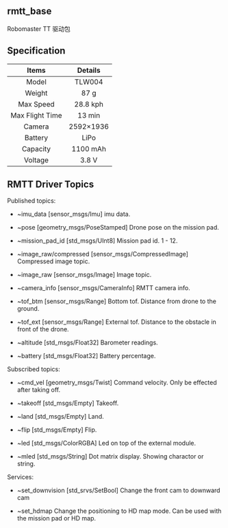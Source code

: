 ## rmtt_base

Robomaster TT 驱动包


## Specification
|  Items  | Details|
|    :---:    |     :---:     |
| Model  | TLW004 |
| Weight  | 87 g |
| Max Speed  | 28.8 kph |
| Max Flight Time  | 13 min |
| Camera  | 2592×1936 |
| Battery  | LiPo |
| Capacity  | 1100 mAh |
| Voltage  | 3.8 V |


## RMTT Driver Topics
Published topics:
  - ~imu_data [sensor_msgs/Imu] 
  imu data. 

  - ~pose [geometry_msgs/PoseStamped] 
  Drone pose on the mission pad.

  - ~mission_pad_id [std_msgs/UInt8] 
  Mission pad id. 1 - 12.

  - ~image_raw/compressed [sensor_msgs/CompressedImage] 
  Compressed image topic.

  - ~image_raw [sensor_msgs/Image] 
  Image topic.

  - ~camera_info [sensor_msgs/CameraInfo] 
  RMTT camera info.

  - ~tof_btm [sensor_msgs/Range] 
  Bottom tof. Distance from drone to the ground.

  - ~tof_ext [sensor_msgs/Range] 
  External tof. Distance to the obstacle in front of the drone.

  - ~altitude [std_msgs/Float32] 
  Barometer readings.

  - ~battery [std_msgs/Float32] 
  Battery percentage.

Subscribed topics:
  - ~cmd_vel [geometry_msgs/Twist] 
  Command velocity. Only be effected after taking off.

  - ~takeoff [std_msgs/Empty] 
  Takeoff.

  - ~land [std_msgs/Empty]
  Land.

  - ~flip [std_msgs/Empty] 
  Flip.

  - ~led [std_msgs/ColorRGBA] 
  Led on top of the external module.

  - ~mled [std_msgs/String] 
  Dot matrix display. Showing charactor or string.

Services:
  - ~set_downvision [std_srvs/SetBool]
  Change the front cam to downward cam

  - ~set_hdmap
  Change the positioning to HD map mode. Can be used with the mission pad or HD map.
